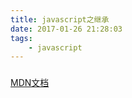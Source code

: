 ```yaml
---
title: javascript之继承
date: 2017-01-26 21:28:03
tags:
    - javascript
---
```

###

[MDN文档](https://developer.mozilla.org/zh-CN/docs/Web/JavaScript/Inheritance_and_the_prototype_chain)
